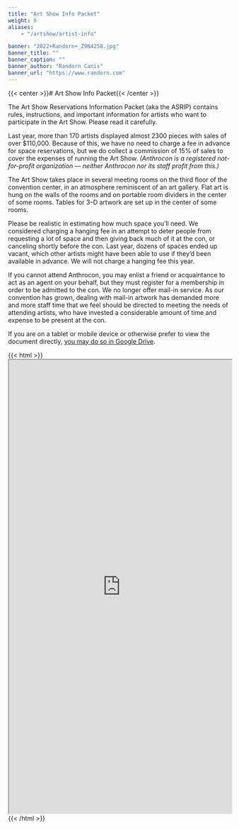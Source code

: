 ```yaml
---
title: "Art Show Info Packet"
weight: 0
aliases:
    - "/artshow/artist-info"

banner: "2022+Randorn+_Z9N4258.jpg"
banner_title: ""
banner_caption: ""
banner_author: "Randorn Canis"
banner_url: "https://www.randorn.com"
---
```


{{< center >}}# Art Show Info Packet{{< /center >}}

The Art Show Reservations Information Packet (aka the ASRIP) contains rules, instructions, and important information for artists who want to participate in the Art Show. Please read it carefully.

Last year, more than 170 artists displayed almost 2300 pieces with sales of over $110,000. Because of this, we have no need to charge a fee in advance for space reservations, but we do collect a commission of 15% of sales to cover the expenses of running the Art Show. *(Anthrocon is a registered not-for-profit organization — neither Anthrocon nor its staff profit from this.)*

The Art Show takes place in several meeting rooms on the third floor of the convention center, in an atmosphere reminiscent of an art gallery. Flat art is hung on the walls of the rooms and on portable room dividers in the center of some rooms. Tables for 3–D artwork are set up in the center of some rooms.

Please be realistic in estimating how much space you’ll need. We considered charging a hanging fee in an attempt to deter people from requesting a lot of space and then giving back much of it at the con, or canceling shortly before the con. Last year, dozens of spaces ended up vacant, which other artists might have been able to use if they’d been available in advance. We will not charge a hanging fee this year.

If you cannot attend Anthrocon, you may enlist a friend or acquaintance to act as an agent on your behalf, but they must register for a membership in order to be admitted to the con. We no longer offer mail-in service. As our convention has grown, dealing with mail-in artwork has demanded more and more staff time that we feel should be directed to meeting the needs of attending artists, who have invested a considerable amount of time and expense to be present at the con.

If you are on a tablet or mobile device or otherwise prefer to view the document directly, [you may do so in Google Drive](https://docs.google.com/document/d/1nO4BCd7wqiOF_vDkgl44JAQDmUr2FCAzjvFb9XtXWwY/edit?usp=sharing).

{{< html >}}<iframe src="https://docs.google.com/document/d/e/2PACX-1vSv54FnYsFk11tuOQcpWcTJbnC4_70PvpyEz2zevqA6I1-cHilRc4FSCC5fB30rbLKrXHmxrpomWDOe/pub?embedded=true" title="Art Show Reservations Information Packet (ASRIP)" width="100%" height="1024"></iframe>{{< /html >}}
